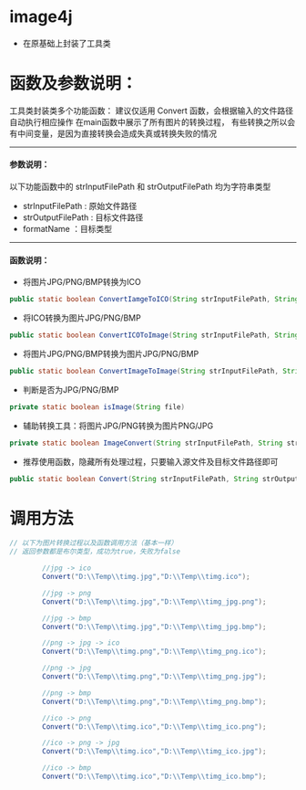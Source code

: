 # image4j
- 在原基础上封装了工具类

# 函数及参数说明：
工具类封装类多个功能函数：
建议仅适用 Convert 函数，会根据输入的文件路径自动执行相应操作
在main函数中展示了所有图片的转换过程，
有些转换之所以会有中间变量，是因为直接转换会造成失真或转换失败的情况

---

#### 参数说明：
  以下功能函数中的 strInputFilePath 和 strOutputFilePath 均为字符串类型
  - strInputFilePath  : 原始文件路径
  - strOutputFilePath : 目标文件路径
  - formatName ：目标类型

---

#### 函数说明：

* 将图片JPG/PNG/BMP转换为ICO
``` java
public static boolean ConvertIamgeToICO(String strInputFilePath, String strOutputFilePath) 
```
* 将ICO转换为图片JPG/PNG/BMP
``` java
public static boolean ConvertICOToImage(String strInputFilePath, String strOutputFilePath) 
```
* 将图片JPG/PNG/BMP转换为图片JPG/PNG/BMP
``` java
public static boolean ConvertImageToImage(String strInputFilePath, String strOutputFilePath)  
```
* 判断是否为JPG/PNG/BMP
``` java
private static boolean isImage(String file) 
```
* 辅助转换工具：将图片JPG/PNG转换为图片PNG/JPG
``` java
private static boolean ImageConvert(String strInputFilePath, String strOutputFilePath,String formatName)  
````
* 推荐使用函数，隐藏所有处理过程，只要输入源文件及目标文件路径即可
``` java
public static boolean Convert(String strInputFilePath, String strOutputFilePath) 
```

# 调用方法
``` java
// 以下为图片转换过程以及函数调用方法（基本一样）
// 返回参数都是布尔类型，成功为true，失败为false

        //jpg -> ico
        Convert("D:\\Temp\\timg.jpg","D:\\Temp\\timg.ico");

        //jpg -> png
        Convert("D:\\Temp\\timg.jpg","D:\\Temp\\timg_jpg.png");

        //jpg -> bmp
        Convert("D:\\Temp\\timg.jpg","D:\\Temp\\timg_jpg.bmp");

        //png -> jpg -> ico
        Convert("D:\\Temp\\timg.png","D:\\Temp\\timg_png.ico");

        //png -> jpg
        Convert("D:\\Temp\\timg.png","D:\\Temp\\timg_png.jpg");

        //png -> bmp
        Convert("D:\\Temp\\timg.png","D:\\Temp\\timg_png.bmp");

        //ico -> png
        Convert("D:\\Temp\\timg.ico","D:\\Temp\\timg_ico.png");

        //ico -> png -> jpg
        Convert("D:\\Temp\\timg.ico","D:\\Temp\\timg_ico.jpg");

        //ico -> bmp
        Convert("D:\\Temp\\timg.ico","D:\\Temp\\timg_ico.bmp");
```
